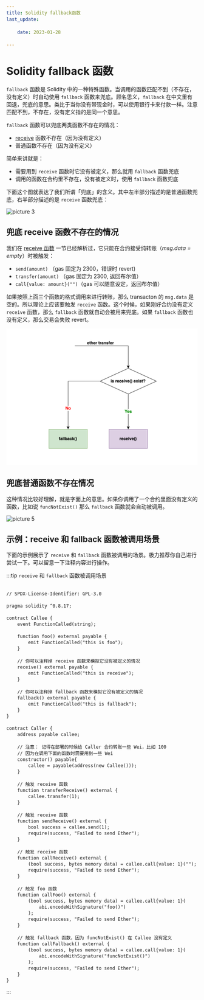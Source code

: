 ```yaml
---
title: Solidity fallback函数
last_update:

    date: 2023-01-28

---
```


# Solidity fallback 函数

`fallback` 函数是 Solidity 中的一种特殊函数。当调用的函数匹配不到（不存在，没有定义）时自动使用 `fallback` 函数来兜底。顾名思义，`fallback` 在中文里有回退，兜底的意思。类比于当你没有带现金时，可以使用银行卡来付款一样。注意匹配不到，不存在，没有定义指的是同一个意思。

`fallback` 函数可以兜底两类函数不存在的情况：

- [receive](function-receive) 函数不存在（因为没有定义）
- 普通函数不存在（因为没有定义）

简单来讲就是：

- 需要用到 `receive` 函数时它没有被定义，那么就用 `fallback` 函数兜底
- 调用的函数在合约里不存在，没有被定义时，使用 `fallback` 函数兜底

下面这个图就表达了我们所谓「兜底」的含义。其中左半部分描述的是普通函数兜底，右半部分描述的是 `receive` 函数兜底：

![picture 3](assets/function-fallback/1674919509764.png)  

## 兜底 receive 函数不存在的情况

我们在 [receive 函数](function-receive) 一节已经解析过，它只能在合约接受纯转账（*msg.data = empty*）时被触发：

- `send(amount)` （gas 固定为 2300，错误时 revert)
- `transfer(amount)` （gas 固定为 2300, 返回布尔值） 
- `call{value: amount}("")`（gas 可以随意设定，返回布尔值）

如果按照上面三个函数的格式调用来进行转账，那么 transacton 的 `msg.data` 是空的。所以理论上应该要触发 `receive` 函数。这个时候，如果刚好合约没有定义 `receive` 函数，那么 `fallback` 函数就自动会被用来兜底。如果 `fallback` 函数也没有定义，那么交易会失败 revert。

![picture 6](assets/function-fallback/1675088649767.png)  

## 兜底普通函数不存在情况

这种情况比较好理解，就是字面上的意思。如果你调用了一个合约里面没有定义的函数，比如说 `funcNotExist()` 那么 `fallback` 函数就会自动被调用。

![picture 5](assets/function-fallback/1674919609462.png)  

## 示例：receive 和 fallback 函数被调用场景

下面的示例展示了 `receive` 和 `fallback` 函数被调用的场景。极力推荐你自己进行尝试一下。可以留意一下注释内容进行操作。

:::tip `receive` 和 `fallback` 函数被调用场景

```solidity

// SPDX-License-Identifier: GPL-3.0

pragma solidity ^0.8.17;

contract Callee {
    event FunctionCalled(string);

    function foo() external payable {
        emit FunctionCalled("this is foo");
    }

    // 你可以注释掉 receive 函数来模拟它没有被定义的情况
    receive() external payable {
        emit FunctionCalled("this is receive");
    }

    // 你可以注释掉 fallback 函数来模拟它没有被定义的情况
    fallback() external payable {
        emit FunctionCalled("this is fallback");
    }
}

contract Caller {
    address payable callee;

    // 注意： 记得在部署的时候给 Caller 合约转账一些 Wei，比如 100
    // 因为在调用下面的函数时需要用到一些 Wei
    constructor() payable{
        callee = payable(address(new Callee()));
    }

    // 触发 receive 函数
    function transferReceive() external {
        callee.transfer(1);
    }

    // 触发 receive 函数
    function sendReceive() external {
        bool success = callee.send(1);
        require(success, "Failed to send Ether");
    }

    // 触发 receive 函数
    function callReceive() external {
        (bool success, bytes memory data) = callee.call{value: 1}("");
        require(success, "Failed to send Ether");
    }

    // 触发 foo 函数
    function callFoo() external {
        (bool success, bytes memory data) = callee.call{value: 1}(
            abi.encodeWithSignature("foo()")
        );
        require(success, "Failed to send Ether");
    }

    // 触发 fallback 函数，因为 funcNotExist() 在 Callee 没有定义
    function callFallback() external {
        (bool success, bytes memory data) = callee.call{value: 1}(
            abi.encodeWithSignature("funcNotExist()")
        );
        require(success, "Failed to send Ether");
    }
}

```

:::